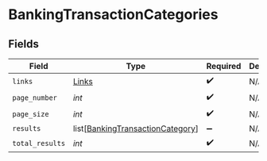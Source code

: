 # BankingTransactionCategories


## Fields

| Field                                                                                 | Type                                                                                  | Required                                                                              | Description                                                                           |
| ------------------------------------------------------------------------------------- | ------------------------------------------------------------------------------------- | ------------------------------------------------------------------------------------- | ------------------------------------------------------------------------------------- |
| `links`                                                                               | [Links](../../models/shared/links.md)                                                 | :heavy_check_mark:                                                                    | N/A                                                                                   |
| `page_number`                                                                         | *int*                                                                                 | :heavy_check_mark:                                                                    | N/A                                                                                   |
| `page_size`                                                                           | *int*                                                                                 | :heavy_check_mark:                                                                    | N/A                                                                                   |
| `results`                                                                             | list[[BankingTransactionCategory](../../models/shared/bankingtransactioncategory.md)] | :heavy_minus_sign:                                                                    | N/A                                                                                   |
| `total_results`                                                                       | *int*                                                                                 | :heavy_check_mark:                                                                    | N/A                                                                                   |